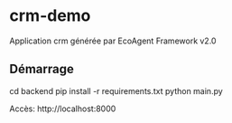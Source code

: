 # crm-demo

Application crm générée par EcoAgent Framework v2.0

## Démarrage

cd backend
pip install -r requirements.txt
python main.py

Accès: http://localhost:8000
